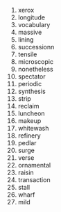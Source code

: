 1. xerox
2. longitude
3. vocabulary
4. massive
5. lining
6. successionn
7. tensile
8. microscopic
9. nonetheless
10. spectator
11. periodic
12. synthesis
13. strip
14. reclaim
15. luncheon
16. makeup
17. whitewash
18. refinery
19. pedlar
20. surge
21. verse
22. ornamental
23. raisin
24. transaction
25. stall
26. wharf
27. mild
